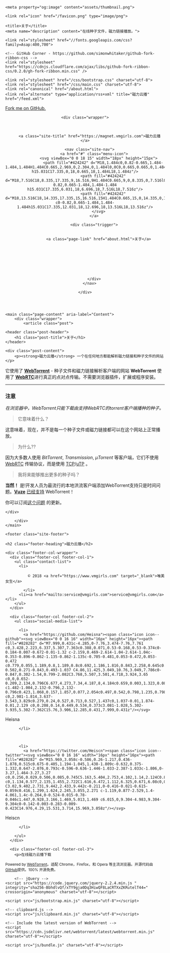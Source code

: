 <!DOCTYPE html>
<html lang="en">

<head>
	<meta charset="utf-8">
	<meta http-equiv="X-UA-Compatible" content="IE=edge">
	<meta name="viewport" content="width=device-width, initial-scale=1, maximum-scale=1, user-scalable=no">
	<meta name="theme-color" content="#bf1717">

	<meta property="og:image" content="assets/thumbnail.png">

	<link rel="icon" href="/favicon.png" type="image/png">

	<title>关于</title>
	<meta name="description" content="在线种子文件，磁力链接播放。">

	<link rel="stylesheet" href="//fonts.googleapis.com/css?family=Asap:400,700">

	<!-- GitHub Corner - https://github.com/simonwhitaker/github-fork-ribbon-css -->
	<link rel="stylesheet" href="https://cdnjs.cloudflare.com/ajax/libs/github-fork-ribbon-css/0.2.0/gh-fork-ribbon.min.css" />

	<link rel="stylesheet" href="/css/bootstrap.css" charset="utf-8">
	<link rel="stylesheet" href="/css/main.css" charset="utf-8">
	<link rel="canonical" href="/about.html">
	<link rel="alternate" type="application/rss+xml" title="磁力云播" href="/feed.xml">

	
</head>


<body>

<!-- GitHub Corner - https://github.com/simonwhitaker/github-fork-ribbon-css -->
<a class="github-fork-ribbon" href="https://github.com/Heisna" title="Fork me on GitHub">Fork me on GitHub.</a>

<header class="site-header" role="banner">

	<div class="wrapper">

		
		
		<a class="site-title" href="https://magnet.vmgirls.com">磁力云播</a>

		<nav class="site-nav">
			<a href="#" class="menu-icon">
				<svg viewBox="0 0 18 15" width="18px" height="15px">
					<path fill="#424242" d="M18,1.484c0,0.82-0.665,1.484-1.484,1.484H1.484C0.665,2.969,0,2.304,0,1.484l0,0C0,0.665,0.665,0,1.484,0 h15.031C17.335,0,18,0.665,18,1.484L18,1.484z"/>
					<path fill="#424242" d="M18,7.516C18,8.335,17.335,9,16.516,9H1.484C0.665,9,0,8.335,0,7.516l0,0c0-0.82,0.665-1.484,1.484-1.484 h15.031C17.335,6.031,18,6.696,18,7.516L18,7.516z"/>
					<path fill="#424242" d="M18,13.516C18,14.335,17.335,15,16.516,15H1.484C0.665,15,0,14.335,0,13.516l0,0 c0-0.82,0.665-1.484,1.484-1.484h15.031C17.335,12.031,18,12.696,18,13.516L18,13.516z"/>
				</svg>
			</a>

			<div class="trigger">
				
				
				<a class="page-link" href="about.html">关于</a>
				
				
				
				
				
				
				
				
			</div>
		</nav>

	</div>

</header>


	<main class="page-content" aria-label="Content">
		<div class="wrapper">
			<article class="post">

	<header class="post-header">
		<h1 class="post-title">关于</h1>
	</header>

	<div class="post-content">
		<p><strong>磁力云播</strong> 一个在任何地方都能解析磁力链接和种子文件的网站</p>

<p>它使用了 <strong><a href="https://webtorrent.io/">WebTorrent</a></strong> - 种子文件和磁力链接解析客户端的网站 <strong>WebTorrent</strong> 使用了 <strong><a href="https://webrtc.org/">WebRTC</a></strong>进行真正的点对点传输。不需要浏览器插件，扩展或程序安装。</p>

<hr />

<h3 id="note">注意</h3>

<p><em>在浏览器中，WebTorrent只能下载由支持WebRTC的torrent客户端播种的种子。</em></p>

<blockquote>
  <p>它意味着什么？</p>
</blockquote>

<p>这意味着，现在，并不是每一个种子文件或磁力链接都可以在这个网站上正常播放。</p>

<blockquote>
  <p>为什么??</p>
</blockquote>

<p>因为大多数人使用 <em>BitTorrent</em>, <em>Transmission</em>, <em>μTorrent</em> 等客户端，它们不使用 <a href="https://en.wikipedia.org/wiki/WebRTC">WebRTC</a> 传输协议，而是使用 <a href="https://en.wikipedia.org/wiki/Transmission_Control_Protocol">TCP</a>/<a href="https://en.wikipedia.org/wiki/Micro_Transport_Protocol">uTP</a> 。</p>

<blockquote>
  <p>我将来能够推出更多的种子吗？</p>
</blockquote>

<p><strong>当然！</strong> 是!开发人员为最流行的本地洪流客户端添加WebTorrent支持只是时间问题。<strong><a href="http://www.vuze.com/">Vuze</a></strong> <a href="https://wiki.vuze.com/w/WebTorrent">已经支持</a> WebTorrent！</p>

<p>你可以订阅<a href="https://github.com/feross/webtorrent/issues/369">这个问题</a> 的更新。</p>

	</div>

</article>

		</div>
	</main>

	<footer class="site-footer">

  <div class="wrapper">

    <h2 class="footer-heading">磁力云播</h2>

    <div class="footer-col-wrapper">
      <div class="footer-col footer-col-1">
        <ul class="contact-list">
          <li>
            
              © 2018 <a href="https://www.vmgirls.com" target="_blank">唯美女生</a>
            
            </li>
          <li><a href="mailto:service@vmgirls.com">service@vmgirls.com</a></li>
        </ul>
      </div>

      <div class="footer-col footer-col-2">
        <ul class="social-media-list">
          
          <li>
            <a href="https://github.com/Heisna"><span class="icon icon--github"><svg viewBox="0 0 16 16" width="16px" height="16px"><path fill="#828282" d="M7.999,0.431c-4.285,0-7.76,3.474-7.76,7.761 c0,3.428,2.223,6.337,5.307,7.363c0.388,0.071,0.53-0.168,0.53-0.374c0-0.184-0.007-0.672-0.01-1.32 c-2.159,0.469-2.614-1.04-2.614-1.04c-0.353-0.896-0.862-1.135-0.862-1.135c-0.705-0.481,0.053-0.472,0.053-0.472 c0.779,0.055,1.189,0.8,1.189,0.8c0.692,1.186,1.816,0.843,2.258,0.645c0.071-0.502,0.271-0.843,0.493-1.037 C4.86,11.425,3.049,10.76,3.049,7.786c0-0.847,0.302-1.54,0.799-2.082C3.768,5.507,3.501,4.718,3.924,3.65 c0,0,0.652-0.209,2.134,0.796C6.677,4.273,7.34,4.187,8,4.184c0.659,0.003,1.323,0.089,1.943,0.261 c1.482-1.004,2.132-0.796,2.132-0.796c0.423,1.068,0.157,1.857,0.077,2.054c0.497,0.542,0.798,1.235,0.798,2.082 c0,2.981-1.814,3.637-3.543,3.829c0.279,0.24,0.527,0.713,0.527,1.437c0,1.037-0.01,1.874-0.01,2.129 c0,0.208,0.14,0.449,0.534,0.373c3.081-1.028,5.302-3.935,5.302-7.362C15.76,3.906,12.285,0.431,7.999,0.431z"/></svg>
</span><span class="username">Heisna</span></a>

          </li>
          

          
          <li>
            <a href="https://twitter.com/Heiscn"><span class="icon icon--twitter"><svg viewBox="0 0 16 16" width="16px" height="16px"><path fill="#828282" d="M15.969,3.058c-0.586,0.26-1.217,0.436-1.878,0.515c0.675-0.405,1.194-1.045,1.438-1.809c-0.632,0.375-1.332,0.647-2.076,0.793c-0.596-0.636-1.446-1.033-2.387-1.033c-1.806,0-3.27,1.464-3.27,3.27 c0,0.256,0.029,0.506,0.085,0.745C5.163,5.404,2.753,4.102,1.14,2.124C0.859,2.607,0.698,3.168,0.698,3.767 c0,1.134,0.577,2.135,1.455,2.722C1.616,6.472,1.112,6.325,0.671,6.08c0,0.014,0,0.027,0,0.041c0,1.584,1.127,2.906,2.623,3.206 C3.02,9.402,2.731,9.442,2.433,9.442c-0.211,0-0.416-0.021-0.615-0.059c0.416,1.299,1.624,2.245,3.055,2.271 c-1.119,0.877-2.529,1.4-4.061,1.4c-0.264,0-0.524-0.015-0.78-0.046c1.447,0.928,3.166,1.469,5.013,1.469 c6.015,0,9.304-4.983,9.304-9.304c0-0.142-0.003-0.283-0.009-0.423C14.976,4.29,15.531,3.714,15.969,3.058z"/></svg>
</span><span class="username">Heiscn</span></a>

          </li>
          
        </ul>
      </div>

      <div class="footer-col footer-col-3">
        <p>在线磁力云播下载
</p>
      </div>
    </div>
    <p><small>Powered by <a href="http://webtorrent.io" target="_blank">WebTorrent</a>。适配 Chrome，Firefox，和 Opera 等主流浏览器。开源代码由 <a href="https://github.com/Heisna/magnet" target="_blank">GitHub</a>提供。100% 开源免费。</small></p>
  </div>

</footer>



		<!-- jQuery -->
	<script src="https://code.jquery.com/jquery-2.2.4.min.js " integrity="sha256-BbhdlvQf/xTY9gja0Dq3HiwQF8LaCRTXxZKRutelT44=" crossorigin="anonymous" charset="utf-8"></script>

	<script src="js/bootstrap.min.js" charset="utf-8"></script>

	<!-- clipboard.js -->
	<script src="js/clipboard.min.js" charset="utf-8"></script>

	<!-- Include the latest version of WebTorrent -->
	<script src="https://cdn.jsdelivr.net/webtorrent/latest/webtorrent.min.js" charset="utf-8"></script>

	<script src="js/bundle.js" charset="utf-8"></script>

<script>
			console.log("%c%c博客名称%c唯美女生", "line-height:28px;", "line-height:28px;padding:4px;background:#2ccbe6;color:#FADFA3;font-size:14px;", "padding:4px;background:#ff146d;color:green;line-height:28px;font-size:14px;");
			console.log("%c%c网站地址%chttps://www.vmgirls.com", "line-height:28px;", "line-height:28px;padding:4px;background:#2ccbe6;color:#FADFA3;font-size:14px;", "padding:4px 4px 4px 2px;background:#ff146d;color:green;line-height:28px;font-size:12px;");
			console.log("%c%c新浪微博%c徐佩楠", "line-height:28px;", "line-height:28px;padding:4px;background:#2ccbe6;color:#FADFA3;font-size:14px;", "padding:4px;background:#ff146d;color:green;line-height:28px;font-size:14px;");
			console.log("%c%c一双发现美的眼睛！", "line-height:28px;", "line-height:28px;padding:4px 0px;color:#fff;font-size:16px;background-image:-webkit-gradient(linear,left top,right top,color-stop(0,#ff22ff),color-stop(1,#5500ff));color:transparent;-webkit-background-clip:text;");
		</script>
</body>

</html>

